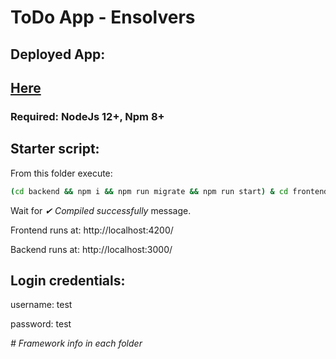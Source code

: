 # ToDo App - Ensolvers

## Deployed App:

## [Here](https://todo-app-ens.netlify.app/)

### Required: NodeJs 12+, Npm 8+

## Starter script:

From this folder execute:

```bash
(cd backend && npm i && npm run migrate && npm run start) & cd frontend && npm i && ng serve
```

Wait for _✔_ _Compiled successfully_ message.

Frontend runs at: http://localhost:4200/

Backend runs at: http://localhost:3000/

## Login credentials:

username: test

password: test

_# Framework info in each folder_
